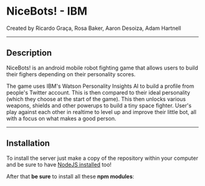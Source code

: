 # **NiceBots! - IBM**
Created by Ricardo Graça, Rosa Baker, Aaron Desoiza, Adam Hartnell

---
## **Description**
NiceBots! is an android mobile robot fighting game that allows users to build their fighers depending on their personality scores.

The game uses IBM's Watson Personality Insights AI to build a profile from people's Twitter account. This is then compared to their ideal personality (which they choose at the start of the game). This then unlocks various weapons, shields and other powerups to build a tiny space fighter. User's play against each other in realtime to level up and improve their little bot, all with a focus on what makes a good person.

---
## **Installation**
To install the server just make a copy of the repository within your computer and be sure to have [NodeJS installed](https://nodejs.org/en/download/) too!

After that **be sure** to install all these **npm modules**:
